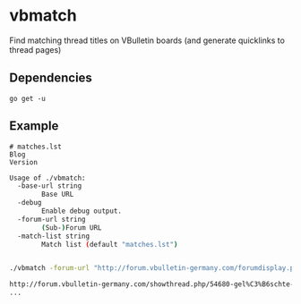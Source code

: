 # vbmatch

Find matching thread titles on VBulletin boards (and generate quicklinks to thread pages)

## Dependencies

```
go get -u
```

## Example

```
# matches.lst
Blog
Version
```

```bash
Usage of ./vbmatch:
  -base-url string
    	Base URL
  -debug
    	Enable debug output.
  -forum-url string
    	(Sub-)Forum URL
  -match-list string
    	Match list (default "matches.lst")


./vbmatch -forum-url "http://forum.vbulletin-germany.com/forumdisplay.php/112-vBulletin-Blog-Fragen-und-Probleme"

http://forum.vbulletin-germany.com/showthread.php/54680-gel%C3%B6schte-Blogeintr%C3%A4ge-bleiben-in-der-Sidebar-sichtbar?s=02df905fa8d054a9b51ce6637243d648&page=1000
...
```


